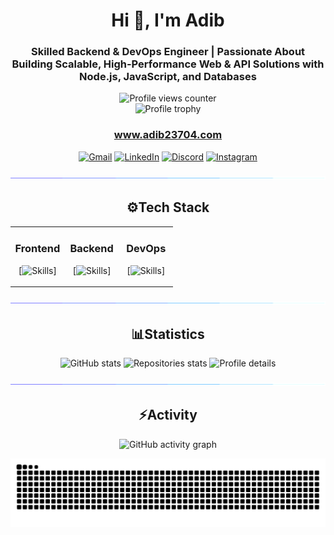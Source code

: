 <!-- markdownlint-disable-file MD033 -->

<h1 align="center">Hi 👋, I'm Adib</h1>
<div align="center">

<h3>Skilled Backend & DevOps Engineer | Passionate About Building Scalable, High-Performance Web & API Solutions with Node.js, JavaScript, and Databases</h3>
<img src="https://komarev.com/ghpvc/?username=Adib23704&label=Profile%20views&color=0e75b6&style=flat" alt="Profile views counter" /><br>
<img src="https://github-profile-trophy.vercel.app/?username=Adib23704&theme=gruvbox&title=MultiLanguage,Commits,Experience,Repositories,Stars,Issues,PullRequest,Followers" alt="Profile trophy" />

<h3><a href="https://adib23704.com" target="_blank">www.adib23704.com</a></h3>

[![Gmail](https://skillicons.dev/icons?i=gmail)](mailto:adib23704@gmail.com)
[![LinkedIn](https://skillicons.dev/icons?i=linkedin)](https://www.linkedin.com/in/adib23704)
[![Discord](https://skillicons.dev/icons?i=discord)](https://discord.com/users/451657007791996929)
[![Instagram](https://skillicons.dev/icons?i=instagram)](https://instagram.com/adib23704)

<img src="https://raw.githubusercontent.com/Adib23704/Adib23704/f85f9642fb4357035d9201daf31e3e7c94ea28f4/assets/divider.gif" alt="Divider animation"><h2>⚙Tech Stack</h3>
<table><tr><td valign="top" align="center" width="33%">

### Frontend  

[![Skills](https://skillicons.dev/icons?i=js,html,css,react,nextjs,tailwind,bootstrap,electron&perline=4)]

</td><td valign="top" align="center" width="33%">

### Backend  

[![Skills](https://skillicons.dev/icons?i=js,ts,python,nodejs,mysql,expressjs,mongodb,nginx,nextjs,prisma,fastapi,postgresql&perline=4)]

</td><td valign="top" align="center" width="33%">

### DevOps  

[![Skills](https://skillicons.dev/icons?i=aws,gcp,azure,ubuntu,linux,git,bash,docker&perline=4)]

</td></tr></table>

<img src="https://raw.githubusercontent.com/Adib23704/Adib23704/f85f9642fb4357035d9201daf31e3e7c94ea28f4/assets/divider.gif" alt="Divider animation"><h2>📊Statistics</h3>
<img height="180em" src="https://github-readme-stats.vercel.app/api?username=Adib23704&show_icons=true&locale=en&theme=gruvbox&hide_border=true" alt="GitHub stats" />
<img src="http://github-profile-summary-cards.vercel.app/api/cards/repos-per-language?username=Adib23704&theme=gruvbox" height="180em" alt="Repositories stats" />
<img src="http://github-profile-summary-cards.vercel.app/api/cards/profile-details?username=Adib23704&theme=gruvbox" height="180em" alt="Profile details" />

<img src="https://raw.githubusercontent.com/Adib23704/Adib23704/f85f9642fb4357035d9201daf31e3e7c94ea28f4/assets/divider.gif" alt="Divider animation"><h2>⚡Activity</h2>
<img src="https://github-readme-activity-graph.vercel.app/graph?username=Adib23704&theme=gruvbox" alt="GitHub activity graph"/>

<picture>
  <source media="(prefers-color-scheme: dark)" srcset="https://raw.githubusercontent.com/Adib23704/Adib23704/output/github-contribution-grid-snake-dark.svg" />
  <source media="(prefers-color-scheme: light)" srcset="https://raw.githubusercontent.com/Adib23704/Adib23704/output/github-contribution-grid-snake.svg" />
  <img alt="github-snake" src="https://raw.githubusercontent.com/Adib23704/Adib23704/output/github-contribution-grid-snake-dark.svg" />
</picture>
</div>
